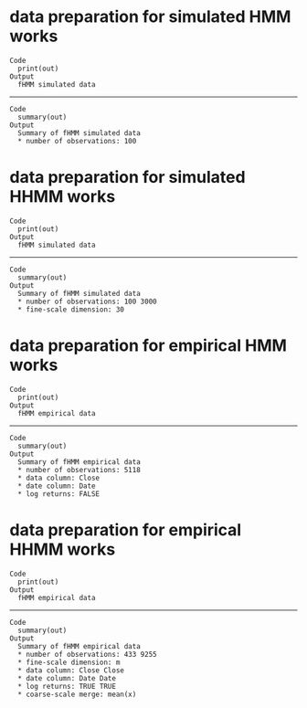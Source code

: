 # data preparation for simulated HMM works

    Code
      print(out)
    Output
      fHMM simulated data

---

    Code
      summary(out)
    Output
      Summary of fHMM simulated data
      * number of observations: 100 

# data preparation for simulated HHMM works

    Code
      print(out)
    Output
      fHMM simulated data

---

    Code
      summary(out)
    Output
      Summary of fHMM simulated data
      * number of observations: 100 3000 
      * fine-scale dimension: 30 

# data preparation for empirical HMM works

    Code
      print(out)
    Output
      fHMM empirical data

---

    Code
      summary(out)
    Output
      Summary of fHMM empirical data
      * number of observations: 5118 
      * data column: Close 
      * date column: Date 
      * log returns: FALSE 

# data preparation for empirical HHMM works

    Code
      print(out)
    Output
      fHMM empirical data

---

    Code
      summary(out)
    Output
      Summary of fHMM empirical data
      * number of observations: 433 9255 
      * fine-scale dimension: m 
      * data column: Close Close 
      * date column: Date Date 
      * log returns: TRUE TRUE 
      * coarse-scale merge: mean(x)

